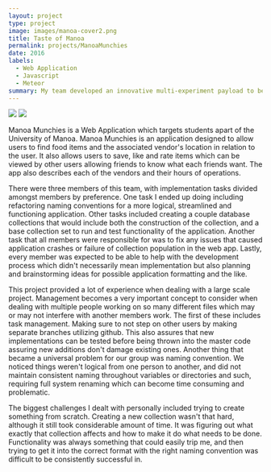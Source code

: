 ```yaml
---
layout: project
type: project
image: images/manoa-cover2.png
title: Taste of Manoa
permalink: projects/ManoaMunchies
date: 2016
labels:
  - Web Application
  - Javascript
  - Meteor
summary: My team developed an innovative multi-experiment payload to be conducted in sub-orbital space in Summer 2016.
---
```

<div class="ui fluid images">
  <img class="ui image" src="../images/Manoa-Munchies-Home.png">
  <img class="ui image" src="../images/manoa-login-page.png">
</div>

Manoa Munchies is a Web Application which targets students apart of the University of Manoa. Manoa Munchies is an application designed to allow users to find food items and the associated vendor's location in relation to the user. It also allows users to save, like and rate items which can be viewed by other users allowing friends to know what each friends want. The app also describes each of the vendors and their hours of operations.

There were three members of this team, with implementation tasks divided amongst members by preference. One task I ended up doing including refactoring naming conventions for a more logical, streamlined and functioning application. Other tasks included creating a couple database collections that would include both the construction of the collection, and a base collection set to run and test functionality of the application. Another task that all members were responsible for was to fix any issues that caused application crashes or failure of collection population in the web app. Lastly, every member was expected to be able to help with the development process which didn't necessarily mean implementation but also planning and brainstorming ideas for possible application formatting and the like.

This project provided a lot of experience when dealing with a large scale project. Management becomes a very important concept to consider when dealing with multiple people working on so many different files which may or may not interfere with another members work. The first of these includes task management. Making sure to not step on other users by making separate branches utilizing github. This also assures that new implementations can be tested before being thrown into the master code assuring new additions don't damage existing ones. Another thing that became a universal problem for our group was naming convention. We noticed things weren't logical from one person to another, and did not maintain consistent naming throughout variables or directories and such, requiring full system renaming which can become time consuming and problematic.

The biggest challenges I dealt with personally included trying to create something from scratch. Creating a new collection wasn't that hard, although it still took considerable amount of time. It was figuring out what exactly that collection affects and how to make it do what needs to be done. Functionality was always something that could easily trip me, and then trying to get it into the correct format with the right naming convention was difficult to be consistently successful in.